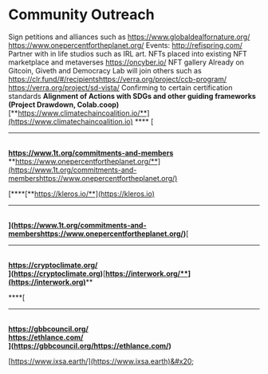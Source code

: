 # Community Outreach

Sign petitions and alliances such as https://www.globaldealfornature.org/ https://www.onepercentfortheplanet.org/ Events: http://refispring.com/ Partner with in life studios such as IRL art. NFTs placed into existing NFT marketplace and metaverses https://oncyber.io/ NFT gallery Already on Gitcoin, Giveth and Democracy Lab will join others such as https://clr.fund/#/recipients​ https://verra.org/project/ccb-program/ https://verra.org/project/sd-vista/ Confirming to certain certification standards **Alignment of Actions with SDGs and other guiding frameworks (Project Drawdown, Colab.coop)** [**https://www.climatechaincoalition.io/**](https://www.climatechaincoalition.io) **** [****\
**https://www.1t.org/commitments-and-members**\
**https://www.onepercentfortheplanet.org/**](https://www.1t.org/commitments-and-membershttps://www.onepercentfortheplanet.org/)

[****[**https://kleros.io/**](https://kleros.io)****\
****](https://www.1t.org/commitments-and-membershttps://www.onepercentfortheplanet.org/)****[****\
**https://cryptoclimate.org/**\
****](https://cryptoclimate.org)****[**https://interwork.org/**](https://interwork.org)****

****[****\
**https://gbbcouncil.org/**\
**https://ethlance.com/**\
****](https://gbbcouncil.org/https://ethlance.com/)****

[https://www.ixsa.earth/](https://www.ixsa.earth)&#x20;
